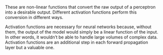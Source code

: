 These are non-linear functions that convert the raw output of a perceptron into a desirable output. Different activation functions perform this conversion in different ways.

Activation functions are necessary for neural networks because, without them, the output of the model would simply be a linear function of the input. In other words, it wouldn’t be able to handle large volumes of complex data. Activation functions are an additional step in each forward propagation layer but a valuable one.

